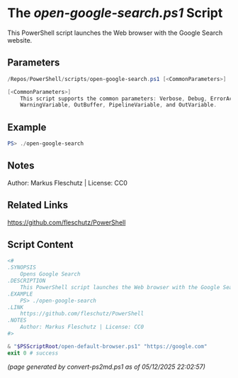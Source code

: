 The *open-google-search.ps1* Script
===========================

This PowerShell script launches the Web browser with the Google Search website.

Parameters
----------
```powershell
/Repos/PowerShell/scripts/open-google-search.ps1 [<CommonParameters>]

[<CommonParameters>]
    This script supports the common parameters: Verbose, Debug, ErrorAction, ErrorVariable, WarningAction, 
    WarningVariable, OutBuffer, PipelineVariable, and OutVariable.
```

Example
-------
```powershell
PS> ./open-google-search

```

Notes
-----
Author: Markus Fleschutz | License: CC0

Related Links
-------------
https://github.com/fleschutz/PowerShell

Script Content
--------------
```powershell
<#
.SYNOPSIS
	Opens Google Search
.DESCRIPTION
	This PowerShell script launches the Web browser with the Google Search website.
.EXAMPLE
	PS> ./open-google-search
.LINK
	https://github.com/fleschutz/PowerShell
.NOTES
	Author: Markus Fleschutz | License: CC0
#>

& "$PSScriptRoot/open-default-browser.ps1" "https://google.com"
exit 0 # success
```

*(page generated by convert-ps2md.ps1 as of 05/12/2025 22:02:57)*
